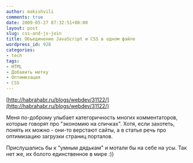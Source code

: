 ```yaml
---
author: makishvili
comments: true
date: 2009-05-27 07:32:51+00:00
layout: post
slug: css-and-js-join
title: Объединение JavaScript и CSS в одном файле
wordpress_id: 928
categories:
- tech
tags:
- HTML
- Добавить метку
- Оптимизация
- СSS
---
```


[http://habrahabr.ru/blogs/webdev/31122/](http://habrahabr.ru/blogs/webdev/31122/)

Меня по-доброму улыбает категоричность многих комментаторов, которые говорят про "экономию на спичках". Хотя, если захотеть, понять их можно - они-то верстают сайты, а в статье речь про оптимизацию загрузки страниц порталов.

Прислушались бы к "умным дядькам" и мотали бы на себе на усы.
Так нет же, их болото единственное в мире :))

